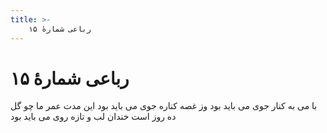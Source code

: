 ```yaml
---
title: >-
    رباعی شمارهٔ ۱۵
---
```

# رباعی شمارهٔ ۱۵

با می به کنار جوی می باید بود
وز غصه کناره جوی می باید بود
این مدت عمر ما چو گل ده روز است
خندان لب و تازه روی می باید بود
